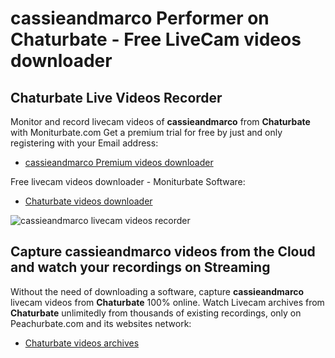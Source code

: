 # cassieandmarco Performer on Chaturbate - Free LiveCam videos downloader

## Chaturbate Live Videos Recorder

Monitor and record livecam videos of **cassieandmarco** from **Chaturbate** with Moniturbate.com
Get a premium trial for free by just and only registering with your Email address:
* [cassieandmarco Premium videos downloader](https://moniturbate.com/request-demo-licence-key.html)

Free livecam videos downloader - Moniturbate Software:
* [Chaturbate videos downloader](https://moniturbate.com/moniturbate-download-software.html)

![cassieandmarco livecam videos recorder](https://peachurnet.com/templates/moniturbate-software.png)


## Capture cassieandmarco videos from the Cloud and watch your recordings on Streaming

Without the need of downloading a software, capture **cassieandmarco** livecam videos from **Chaturbate** 100% online.
Watch Livecam archives from **Chaturbate** unlimitedly from thousands of existing recordings, only on Peachurbate.com and its websites network:
* [Chaturbate videos archives](https://peachurnet.com/)